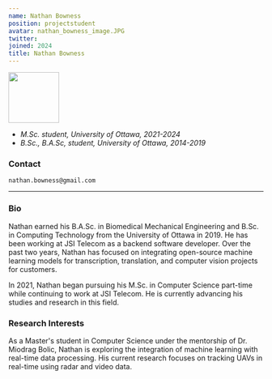 ```yaml
---
name: Nathan Bowness
position: projectstudent
avatar: nathan_bowness_image.JPG
twitter:
joined: 2024
title: Nathan Bowness
---
```


<img width="100" src="{{site.baseurl}}/images/people/{{page.avatar}}" data-action="zoom">

- _M.Sc. student, University of Ottawa, 2021-2024_<br>
- _B.Sc., B.A.Sc, student, University of Ottawa, 2014-2019_<br>


### Contact

<i class="fa fa-envelope-o"></i>  `nathan.bowness@gmail.com`<br>

<hr>

### Bio
Nathan earned his B.A.Sc. in Biomedical Mechanical Engineering and B.Sc. in Computing Technology from the University of Ottawa in 2019. He has been working at JSI Telecom as a backend software developer. Over the past two years, Nathan has focused on integrating open-source machine learning models for transcription, translation, and computer vision projects for customers.

In 2021, Nathan began pursuing his M.Sc. in Computer Science part-time while continuing to work at JSI Telecom. He is currently advancing his studies and research in this field.

### Research Interests
As a Master's student in Computer Science under the mentorship of Dr. Miodrag Bolic, Nathan is exploring the integration of machine learning with real-time data processing. His current research focuses on tracking UAVs in real-time using radar and video data.
